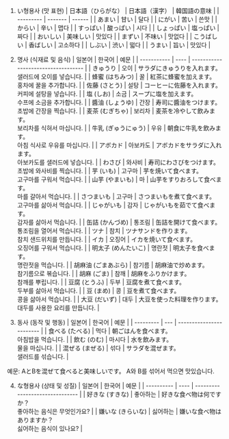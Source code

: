 1. い형용사 (맛 표현)
| 日本語（ひらがな） | 日本語（漢字） | 韓国語の意味 |
| --------- | ------- | ------ |
| あまい       | 甘い      | 달다     |
| にがい       | 苦い      | 쓴맛     |
| からい       | 辛い      | 맵다     |
| すっぱい      | 酸っぱい    | 시다     |
| しょっぱい     | 塩っぱい    | 짜다     |
| おいしい      | 美味しい    | 맛있다    |
| まずい       | 不味い     | 맛없다    |
| こうばしい     | 香ばしい    | 고소하다   |
| しぶい       | 渋い      | 떫다     |
| うまい       | 旨い      | 맛있다    |

2. 명사 (식재료 및 음식)
| 일본어         | 한국어  | 예문                                  |
| ----------- | ---- | ----------------------------------- |
| きゅうり        | 오이   | サラダにきゅうりを入れます。<br>샐러드에 오이를 넣습니다.    |
| 蜂蜜 (はちみつ)   | 꿀    | 紅茶に蜂蜜を加えます。<br>홍차에 꿀을 추가합니다.        |
| 佐藤 (さとう)    | 설탕   | コーヒーに佐藤を入れます。<br>커피에 설탕을 넣습니다.      |
| 塩 (しお)      | 소금   | スープに塩を加えます。<br>수프에 소금을 추가합니다.       |
| 醬油 (しょうゆ)   | 간장   | 寿司に醬油をつけます。<br>초밥에 간장을 찍습니다.        |
| 麦茶 (むぎちゃ)   | 보리차  | 麦茶を冷やして飲みます。<br>보리차를 식혀서 마십니다.      |
| 牛乳 (ぎゅうにゅう) | 우유   | 朝食に牛乳を飲みます。<br>아침 식사로 우유를 마십니다.     |
| アボカド        | 아보카도 | アボカドをサラダに入れます。<br>아보카도를 샐러드에 넣습니다.  |
| わさび         | 와사비  | 寿司にわさびをつけます。<br>초밥에 와사비를 찍습니다.      |
| 芋 (いも)      | 고구마  | 芋を焼いて食べます。<br>고구마를 구워서 먹습니다.        |
| 山芋 (やまいも)   | 마    | 山芋をすりおろして食べます。<br>마를 갈아서 먹습니다.      |
| さつまいも       | 고구마  | さつまいもを煮て食べます。<br>고구마를 삶아서 먹습니다.     |
| じゃがいも       | 감자   | じゃがいもを茹でて食べます。<br>감자를 삶아서 먹습니다.     |
| 缶詰 (かんづめ)   | 통조림  | 缶詰を開けて食べます。<br>통조림을 열어서 먹습니다.       |
| ツナ          | 참치   | ツナサンドを作ります。<br>참치 샌드위치를 만듭니다.       |
| イカ          | 오징어  | イカを焼いて食べます。<br>오징어를 구워서 먹습니다.       |
| 明太子 (めんたいこ) | 명란젓  | 明太子を食べます。<br>명란젓을 먹습니다.             |
| 胡麻油 (ごまあぶら) | 참기름  | 胡麻油で炒めます。<br>참기름으로 볶습니다.            |
| 胡麻 (ごま)     | 참깨   | 胡麻をふりかけます。<br>참깨를 뿌립니다.             |
| 豆腐 (とうふ)    | 두부   | 豆腐を煮て食べます。<br>두부를 삶아서 먹습니다.         |
| 豆 (まめ)      | 콩    | 豆を煮て食べます。<br>콩을 삶아서 먹습니다.           |
| 大豆 (だいず)    | 대두   | 大豆を使った料理を作ります。<br>대두를 사용한 요리를 만듭니다. |


3. 동사 (동작 및 행동)
| 일본어       | 한국어 | 예문                       |
| --------- | --- | ------------------------ |
| 食べる (たべる) | 먹다  | 朝ごはんを食べます。<br>아침밥을 먹습니다. |
| 飲む (のむ)   | 마시다 | 水を飲みます。<br>물을 마십니다.      |
| 混ぜる (まぜる) | 섞다  | サラダを混ぜます。<br>샐러드를 섞습니다.  |

예문:
AとBを混ぜて食べると美味しいです。
A와 B를 섞어서 먹으면 맛있습니다.

4. な형용사 (상태 및 성질)
| 일본어        | 한국어  | 예문                              |
| ---------- | ---- | ------------------------------- |
| 好きな (すきな)  | 좋아하는 | 好きな食べ物は何ですか？<br>좋아하는 음식은 무엇인가요? |
| 嫌いな (きらいな) | 싫어하는 | 嫌いな食べ物はありますか？<br>싫어하는 음식이 있나요?  |



